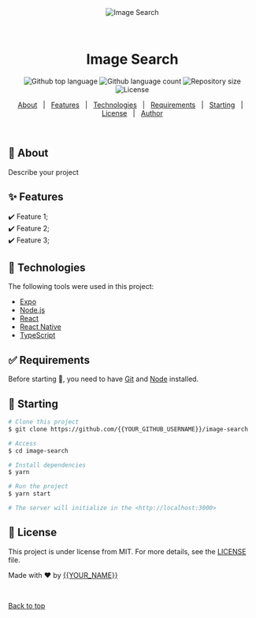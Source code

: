 <div align="center" id="top"> 
  <img src="./.github/app.gif" alt="Image Search" />

&#xa0;

  <!-- <a href="https://imagesearch.netlify.app">Demo</a> -->
</div>

<h1 align="center">Image Search</h1>

<p align="center">
  <img alt="Github top language" src="https://img.shields.io/github/languages/top/emmaudebu/image-search?color=56BEB8">

  <img alt="Github language count" src="https://img.shields.io/github/languages/count/{{emmaudebu}}/image-search?color=56BEB8">

  <img alt="Repository size" src="https://img.shields.io/github/repo-size/{{emmaudebu}}/image-search?color=56BEB8">

  <img alt="License" src="https://img.shields.io/github/license/{{emmaudebu}}/image-search?color=56BEB8">

  <!-- <img alt="Github issues" src="https://img.shields.io/github/issues/{{YOUR_GITHUB_USERNAME}}/image-search?color=56BEB8" /> -->

  <!-- <img alt="Github forks" src="https://img.shields.io/github/forks/{{YOUR_GITHUB_USERNAME}}/image-search?color=56BEB8" /> -->

  <!-- <img alt="Github stars" src="https://img.shields.io/github/stars/{{YOUR_GITHUB_USERNAME}}/image-search?color=56BEB8" /> -->
</p>

<!-- Status -->

<!-- <h4 align="center">
	🚧  Image Search 🚀 Under construction...  🚧
</h4>

<hr> -->

<p align="center">
  <a href="#dart-about">About</a> &#xa0; | &#xa0; 
  <a href="#sparkles-features">Features</a> &#xa0; | &#xa0;
  <a href="#rocket-technologies">Technologies</a> &#xa0; | &#xa0;
  <a href="#white_check_mark-requirements">Requirements</a> &#xa0; | &#xa0;
  <a href="#checkered_flag-starting">Starting</a> &#xa0; | &#xa0;
  <a href="#memo-license">License</a> &#xa0; | &#xa0;
  <a href="https://github.com/{{YOUR_GITHUB_USERNAME}}" target="_blank">Author</a>
</p>

<br>

## :dart: About

Describe your project

## :sparkles: Features

:heavy_check_mark: Feature 1;\
:heavy_check_mark: Feature 2;\
:heavy_check_mark: Feature 3;

## :rocket: Technologies

The following tools were used in this project:

- [Expo](https://expo.io/)
- [Node.js](https://nodejs.org/en/)
- [React](https://pt-br.reactjs.org/)
- [React Native](https://reactnative.dev/)
- [TypeScript](https://www.typescriptlang.org/)

## :white_check_mark: Requirements

Before starting :checkered_flag:, you need to have [Git](https://git-scm.com) and [Node](https://nodejs.org/en/) installed.

## :checkered_flag: Starting

```bash
# Clone this project
$ git clone https://github.com/{{YOUR_GITHUB_USERNAME}}/image-search

# Access
$ cd image-search

# Install dependencies
$ yarn

# Run the project
$ yarn start

# The server will initialize in the <http://localhost:3000>
```

## :memo: License

This project is under license from MIT. For more details, see the [LICENSE](LICENSE.md) file.

Made with :heart: by <a href="https://github.com/{{YOUR_GITHUB_USERNAME}}" target="_blank">{{YOUR_NAME}}</a>

&#xa0;

<a href="#top">Back to top</a>
